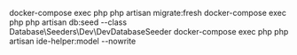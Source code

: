 docker-compose exec php php artisan migrate:fresh
docker-compose exec php php artisan db:seed --class Database\Seeders\Dev\DevDatabaseSeeder
docker-compose exec php php artisan ide-helper:model --nowrite
